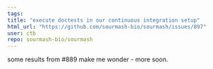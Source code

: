 ```yaml
---
tags: 
title: "execute doctests in our continuous integration setup"
html_url: "https://github.com/sourmash-bio/sourmash/issues/897"
user: ctb
repo: sourmash-bio/sourmash
---
```


some results from #889 make me wonder - more soon.

